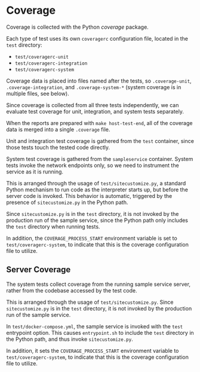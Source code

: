 # Coverage

Coverage is collected with the Python _coverage_ package.

Each type of test uses its own `coveragerc` configuration file, located in the `test` directory:

- `test/coveragerc-unit`
- `test/coveragerc-integration`
- `test/coveragerc-system`

Coverage data is placed into files named after the tests, so `.coverage-unit`, `.coverage-integration`, and `.coverage-system-*` (system coverage is in multiple files, see below).

Since coverage is collected from all three tests independently, we can evaluate test coverage for unit, integration, and system tests separately.

When the reports are prepared with `make host-test-end`, all of the coverage data is merged into a single `.coverage` file.

Unit and integration test coverage is gathered from the `test` container, since those tests touch the tested code directly. 

System test coverage is gathered from the `sampleservice` container. System tests invoke the network endpoints only, so we need to instrument the service as it is running. 

This is arranged through the usage of `test/sitecustomize.py`, a standard Python mechanism to run code as the interpreter starts up, but before the server code is invoked. This behavior is automatic, triggered by the presence of `sitecustomize.py` in the Python path.

Since `sitecustomize.py` is in the `test` directory, it is not invoked by the production run of the sample service, since the Python path only includes the `test` directory when running tests.

In addition, the `COVERAGE_PROCESS_START` environment variable is set to `test/coveragerc-system`, to indicate that this is the coverage configuration file to utilize.

## Server Coverage

The system tests collect coverage from the running sample service server, rather from the codebase accessed by the test code.

This is arranged through the usage of `test/sitecustomize.py`. Since `sitecustomize.py` is in the `test` directory, it is not invoked by the production run of the sample service.

In `test/docker-compose.yml`, the sample service is invoked with the `test` entrypoint option. This causes `entrypoint.sh` to include the `test` directory in the Python path, and thus invoke `sitecustomize.py`.

In addition, it sets the `COVERAGE_PROCESS_START` environment variable to `test/coveragerc-system`, to indicate that this is the coverage configuration file to utilize.